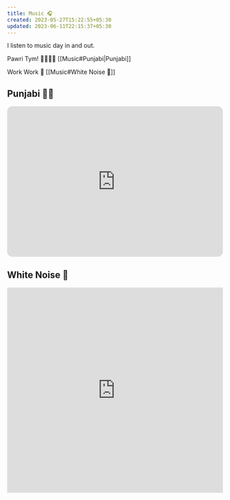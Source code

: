 ```yaml
---
title: Music 🎧
created: 2023-05-27T15:22:55+05:30
updated: 2023-06-11T22:15:37+05:30
---
```

I listen to music day in and out.


Pawri Tym! 🕺🏻💃🏻
[[Music#Punjabi|Punjabi]]


Work Work 🤫
[[Music#White Noise 🤍]]

## Punjabi 🕺🏻

<iframe style="border-radius:12px" src="https://open.spotify.com/embed/playlist/3B9ATjy2oQQsNdcyDR59UY?utm_source=generator" width="100%" height="352" frameBorder="0" allowfullscreen="" allow="autoplay; clipboard-write; encrypted-media; fullscreen; picture-in-picture" loading="lazy"></iframe>

## White Noise 🤍


<iframe width="100%" height="480" src="https://www.youtube.com/embed/0QKdqm5TX6c" title="YouTube video player" frameborder="0" allow="accelerometer; autoplay; clipboard-write; encrypted-media; gyroscope; picture-in-picture; web-share" allowfullscreen></iframe>

